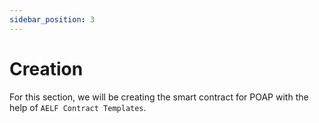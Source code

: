 ```yaml
---
sidebar_position: 3
---
```


# Creation

For this section, we will be creating the smart contract for POAP with the help of `AELF Contract Templates`.
